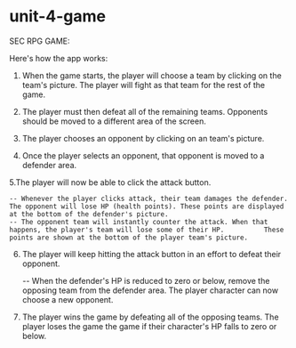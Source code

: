 # unit-4-game
SEC RPG GAME:

Here's how the app works:



1. When the game starts, the player will choose a team by clicking on the team's picture. The player will fight as that team for the rest of the game.

2. The player must then defeat all of the remaining teams. Opponents should be moved to a different area of the screen.

3. The player chooses an opponent by clicking on an team's picture.

4. Once the player selects an opponent, that opponent is moved to a defender area.

5.The player will now be able to click the attack button.
    
    -- Whenever the player clicks attack, their team damages the defender. The opponent will lose HP (health points). These points are displayed at the bottom of the defender's picture. 
    -- The opponent team will instantly counter the attack. When that happens, the player's team will lose some of their HP.          These points are shown at the bottom of the player team's picture.

6. The player will keep hitting the attack button in an effort to defeat their opponent.
    
    -- When the defender's HP is reduced to zero or below, remove the opposing team from the defender area. The player character can now choose a new opponent.

7. The player wins the game by defeating all of the opposing teams. The player loses the game the game if their character's HP falls to zero or below.




